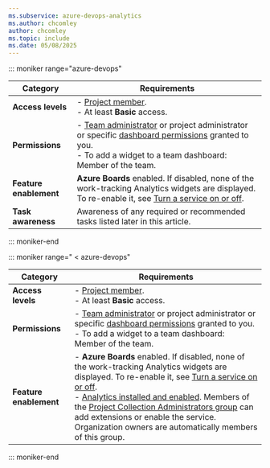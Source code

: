 ```yaml
---
ms.subservice: azure-devops-analytics
ms.author: chcomley
author: chcomley
ms.topic: include
ms.date: 05/08/2025
---
```


<a id="permissions">  </a>

::: moniker range="azure-devops"

|Category  | Requirements |
|-------------|-------------|
| **Access levels** | - [Project member](../../organizations/security/add-users-team-project.md).<br>- At least **Basic** access. |
| **Permissions** | - [Team administrator](../../organizations/settings/add-team-administrator.md) or project administrator or specific [dashboard permissions](../dashboards/dashboard-permissions.md) granted to you.<br>- To add a widget to a team dashboard: Member of the team.|
| **Feature enablement** | **Azure Boards** enabled. If disabled, none of the work-tracking Analytics widgets are displayed. To re-enable it, see [Turn a service on or off](../../organizations/settings/set-services.md).|
|**Task awareness** | Awareness of any required or recommended tasks listed later in this article.|

::: moniker-end

::: moniker range=" < azure-devops"

|Category  | Requirements |
|-------------|-------------|
| **Access levels** | - [Project member](../../organizations/security/add-users-team-project.md).<br>- At least **Basic** access. |
| **Permissions** | - [Team administrator](../../organizations/settings/add-team-administrator.md) or project administrator or specific [dashboard permissions](../dashboards/dashboard-permissions.md) granted to you.<br>- To add a widget to a team dashboard: Member of the team.|
| **Feature enablement** | - **Azure Boards** enabled. If disabled, none of the work-tracking Analytics widgets are displayed. To re-enable it, see [Turn a service on or off](../../organizations/settings/set-services.md).<br>- [Analytics installed and enabled](../dashboards/analytics-extension.md). Members of the [Project Collection Administrators group](../../organizations/security/change-organization-collection-level-permissions.md) can add extensions or enable the service. Organization owners are automatically members of this group.|

::: moniker-end
